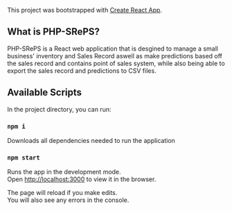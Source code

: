 This project was bootstrapped with [Create React App](https://github.com/facebook/create-react-app).

## What is PHP-SRePS?

PHP-SRePS is a React web application that is desgined to manage a small business' inventory and Sales Record aswell as make predictions based off the sales record and contains point of sales system, while also being able to export the sales record and predictions to CSV files.

## Available Scripts

In the project directory, you can run:

### `npm i`
Downloads all dependencies needed to run the application<br>

### `npm start`
Runs the app in the development mode.<br>
Open [http://localhost:3000](http://localhost:3000) to view it in the browser.

The page will reload if you make edits.<br>
You will also see any errors in the console.
